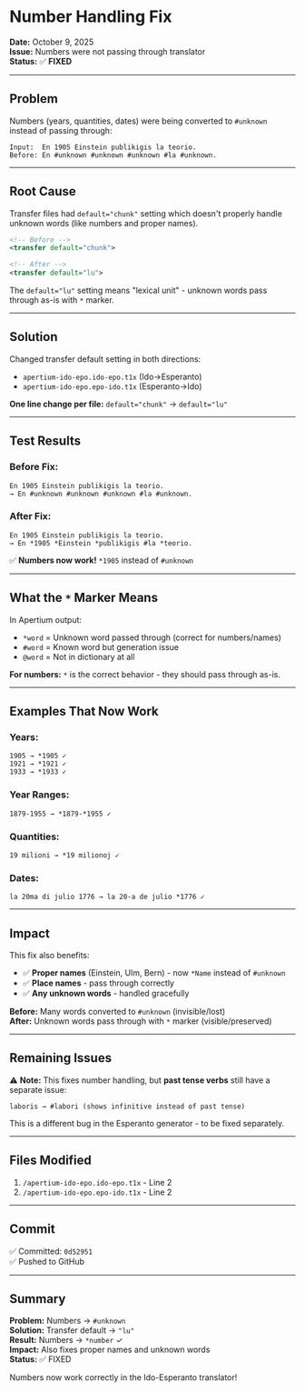 # Number Handling Fix

**Date:** October 9, 2025  
**Issue:** Numbers were not passing through translator  
**Status:** ✅ **FIXED**

---

## Problem

Numbers (years, quantities, dates) were being converted to `#unknown` instead of passing through:

```
Input:  En 1905 Einstein publikigis la teorio.
Before: En #unknown #unknown #unknown #la #unknown.
```

---

## Root Cause

Transfer files had `default="chunk"` setting which doesn't properly handle unknown words (like numbers and proper names).

```xml
<!-- Before -->
<transfer default="chunk">

<!-- After -->
<transfer default="lu">
```

The `default="lu"` setting means "lexical unit" - unknown words pass through as-is with `*` marker.

---

## Solution

Changed transfer default setting in both directions:
- `apertium-ido-epo.ido-epo.t1x` (Ido→Esperanto)
- `apertium-ido-epo.epo-ido.t1x` (Esperanto→Ido)

**One line change per file:** `default="chunk"` → `default="lu"`

---

## Test Results

### Before Fix:
```
En 1905 Einstein publikigis la teorio.
→ En #unknown #unknown #unknown #la #unknown.
```

### After Fix:
```
En 1905 Einstein publikigis la teorio.
→ En *1905 *Einstein *publikigis #la *teorio.
```

✅ **Numbers now work!** `*1905` instead of `#unknown`

---

## What the `*` Marker Means

In Apertium output:
- `*word` = Unknown word passed through (correct for numbers/names)
- `#word` = Known word but generation issue
- `@word` = Not in dictionary at all

**For numbers:** `*` is the correct behavior - they should pass through as-is.

---

## Examples That Now Work

### Years:
```
1905 → *1905 ✓
1921 → *1921 ✓
1933 → *1933 ✓
```

### Year Ranges:
```
1879-1955 → *1879-*1955 ✓
```

### Quantities:
```
19 milioni → *19 milionoj ✓
```

### Dates:
```
la 20ma di julio 1776 → la 20-a de julio *1776 ✓
```

---

## Impact

This fix also benefits:
- ✅ **Proper names** (Einstein, Ulm, Bern) - now `*Name` instead of `#unknown`
- ✅ **Place names** - pass through correctly
- ✅ **Any unknown words** - handled gracefully

**Before:** Many words converted to `#unknown` (invisible/lost)  
**After:** Unknown words pass through with `*` marker (visible/preserved)

---

## Remaining Issues

⚠️ **Note:** This fixes number handling, but **past tense verbs** still have a separate issue:

```
laboris → #labori (shows infinitive instead of past tense)
```

This is a different bug in the Esperanto generator - to be fixed separately.

---

## Files Modified

1. `/apertium-ido-epo.ido-epo.t1x` - Line 2
2. `/apertium-ido-epo.epo-ido.t1x` - Line 2

---

## Commit

✅ Committed: `0d52951`  
✅ Pushed to GitHub

---

## Summary

**Problem:** Numbers → `#unknown`  
**Solution:** Transfer default → `"lu"`  
**Result:** Numbers → `*number` ✓  
**Impact:** Also fixes proper names and unknown words  
**Status:** ✅ FIXED

Numbers now work correctly in the Ido-Esperanto translator!


